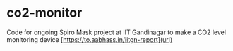 # co2-monitor
Code for ongoing Spiro Mask project at IIT Gandinagar to make a CO2 level monitoring device
[https://to.aabhass.in/iitgn-report](url)
